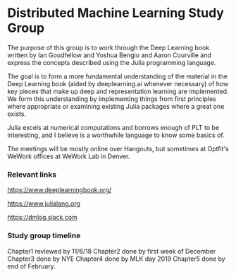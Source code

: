 # Distributed Machine Learning Study Group

The purpose of this group is to work through the Deep Learning book written by Ian Goodfellow and Yoshua Bengio and Aaron Courville and express the concepts described using the Julia programming language.

The goal is to form a more fundamental understanding of the material in the Deep Learning book (aided by deeplearning.ai whenever necessary) of how key pieces that make up deep and representation learning are implemented. We form this understanding by implementing things from first principles where appropriate or examining existing Julia packages where a great one exists.

Julia excels at numerical computations and borrows enough of PLT to be interesting, and I believe is a worthwhile language to know some basics of.

The meetings will be mostly online over Hangouts, but sometimes at Optfit's WeWork offices at WeWork Lab in Denver.

###  Relevant links
https://www.deeplearningbook.org/

https://www.julialang.org

https://dmlsg.slack.com

### Study group timeline 
Chapter1 reviewed by 11/6/18
Chapter2 done by first week of December
Chapter3 done by NYE
Chapter4 done by MLK day 2019
Chapter5 done by end of February.
